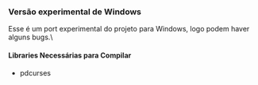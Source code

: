 ### Versão experimental de Windows

Esse é um port experimental do projeto para Windows, logo podem haver alguns bugs.\

#### Libraries Necessárias para Compilar
- pdcurses
